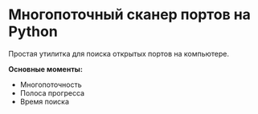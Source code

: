 # Многопоточный сканер портов на Python

Простая утилитка для поиска открытых портов на компьютере. 

**Основные моменты:**
  + Многопоточность
  + Полоса прогресса
  + Время поиска
